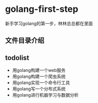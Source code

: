# golang-first-step
新手学习golang的第一步，林林总总都在里面

## 文件目录介绍

## todolist
- 用golang构建一个web服务
- 用golang构建一个爬虫系统
- 用golang实现一个命令行工具
- 用golang写一个分布式系统
- 用golang进行机器学习与数据分析

